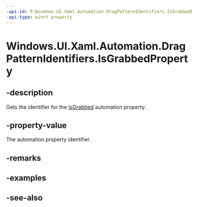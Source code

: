 ```yaml
---
-api-id: P:Windows.UI.Xaml.Automation.DragPatternIdentifiers.IsGrabbedProperty
-api-type: winrt property
---
```


<!-- Property syntax
public Windows.UI.Xaml.Automation.AutomationProperty IsGrabbedProperty { get; }
-->

# Windows.UI.Xaml.Automation.DragPatternIdentifiers.IsGrabbedProperty

## -description
Gets the identifier for the [IsGrabbed](../windows.ui.xaml.automation.provider/idragprovider_isgrabbed.md) automation property.



## -property-value
The automation property identifier.

## -remarks

## -examples

## -see-also
